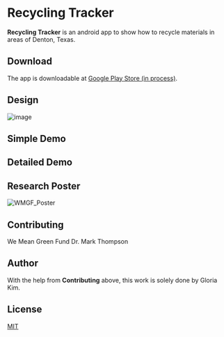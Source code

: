 # Recycling Tracker

**Recycling Tracker** is an android app to show how to recycle materials in areas of Denton, Texas.

## Download

The app is downloadable at [Google Play Store (in process)](https://play.google.com/store?hl=en_US).

## Design

![image](https://user-images.githubusercontent.com/68700599/89500049-a3af8500-d786-11ea-9ef5-e2137446534a.png)

## Simple Demo

## Detailed Demo

## Research Poster

![WMGF_Poster](https://user-images.githubusercontent.com/68700599/89502384-8b416980-d78a-11ea-8bea-652a09139b77.png)

## Contributing

We Mean Green Fund
Dr. Mark Thompson

## Author

With the help from **Contributing** above, this work is solely done by Gloria Kim.

## License
[MIT](https://choosealicense.com/licenses/mit/)
